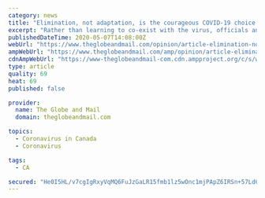 ```yaml
---
category: news
title: "Elimination, not adaptation, is the courageous COVID-19 choice for Canada"
excerpt: "Rather than learning to co-exist with the virus, officials and political leaders must make eradication the goal"
publishedDateTime: 2020-05-07T14:08:00Z
webUrl: "https://www.theglobeandmail.com/opinion/article-elimination-not-adaptation-is-the-courageous-covid-19-choice-for/"
ampWebUrl: "https://www.theglobeandmail.com/amp/opinion/article-elimination-not-adaptation-is-the-courageous-covid-19-choice-for/"
cdnAmpWebUrl: "https://www-theglobeandmail-com.cdn.ampproject.org/c/s/www.theglobeandmail.com/amp/opinion/article-elimination-not-adaptation-is-the-courageous-covid-19-choice-for/"
type: article
quality: 69
heat: 69
published: false

provider:
  name: The Globe and Mail
  domain: theglobeandmail.com

topics:
  - Coronavirus in Canada
  - Coronavirus

tags:
  - CA

secured: "He0I5HL/v7cgIgRxyVqMQ6FuJzGaLR15fmb1lz5wOnc1mjPApZ6IRSn+57Ld6Euo/+YVrSxKMj4sPEG19t/8C0Qp3PBCErOuLvDi/Y68gcN+sGNDEpuGXqt3GAL4yH3Aq8OpVtB7ZIW3kWzBzaG5W08W3xstHtOMGK68NJFMqR3VQx1CfXz11F3LoOBa8BGBPAp93P3ZEiHQVJH2RcrsVM2JW/B8j0+Z9qvarxxsRkFM+ydyAHzZ5oVUqAu7Cy9/zElTjspddsB/6FmF18u/BUDnGajX7dFGoUab/9GjJDyJ1ZO/ILSQadIcPeb9j2F2BlnMf4/5mhPuHnBn6dysGF0bdqRJ0ZXCwsK8zqk/cS3FKjZAaIU1fyM7AzaZEhBO5RnrAvSQH0KWmPwRnvwKlij+tSFSTNDotTaJhD+QpHL8a6HNHcMKBJo8lMVtKJhwDQhRGsyNfj/CUNmA0mV8AdsBymINICW/b8R3ral+5r0=;YW4/P97MhLhr5OXuKvr/Gg=="
---
```


